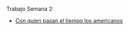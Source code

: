 Trabajo Semana 2:

* [Con quien pasan el tiempo los americanos](https://public.tableau.com/views/mm_22w45/LineChart?:language=es-ES&:display_count=n&:origin=viz_share_link)

